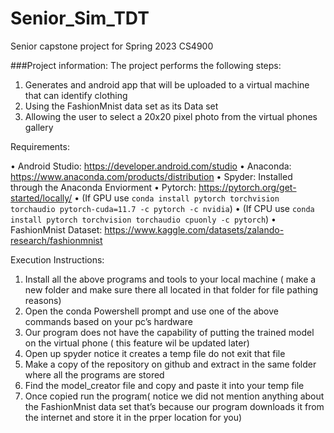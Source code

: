 # Senior_Sim_TDT
Senior capstone project for Spring 2023 CS4900

###Project information:
The project performs the following steps:
	
1.	Generates and android app that will be uploaded to a virtual machine that can identify clothing
2.	Using the FashionMnist data set as its Data set 
3.	Allowing the user to select a 20x20 pixel photo from the virtual phones gallery 

Requirements:

•	Android Studio: https://developer.android.com/studio
•	Anaconda: https://www.anaconda.com/products/distribution
•	Spyder: Installed through the Anaconda Enviorment
•	Pytorch: https://pytorch.org/get-started/locally/
•	(If GPU use `conda install pytorch torchvision torchaudio pytorch-cuda=11.7 -c pytorch -c nvidia`)
•	(If CPU use `conda install pytorch torchvision torchaudio cpuonly -c pytorch`)
•	FashionMnist Dataset: https://www.kaggle.com/datasets/zalando-research/fashionmnist

Execution Instructions:

1.	Install all the above programs and tools to your local machine ( make a new folder and make sure there all located in that folder for file pathing reasons)
2.	Open the conda Powershell prompt and use one of the above commands based on your pc’s hardware
3.	Our program does not have the capability of putting the trained model on the virtual phone ( this feature wil be updated         later)
4.	Open up spyder notice it creates a temp file do not exit that file 
5.	Make a copy of the repository on github and extract in the same folder where all the programs are stored
6.	Find the model_creator file and copy and paste it into your temp file 
7.	Once copied run the program( notice we did not mention anything about the FashionMnist data set that’s because our program downloads it from the internet and store it in the prper location for you)
